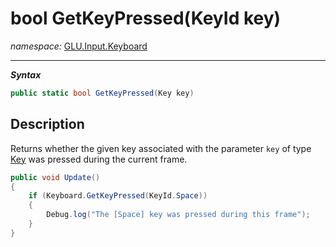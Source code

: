 ﻿# bool GetKeyPressed(KeyId key)
*namespace:* [GLU.Input.Keyboard](../keyboard.md)

---
***Syntax***
```csharp
public static bool GetKeyPressed(Key key)
```

## Description
Returns whether the given key associated with the parameter `key` of type [Key](./Key.md) was pressed during the current frame.

```csharp
public void Update()
{
    if (Keyboard.GetKeyPressed(KeyId.Space))
    {
        Debug.log("The [Space] key was pressed during this frame");
    }
}
```
